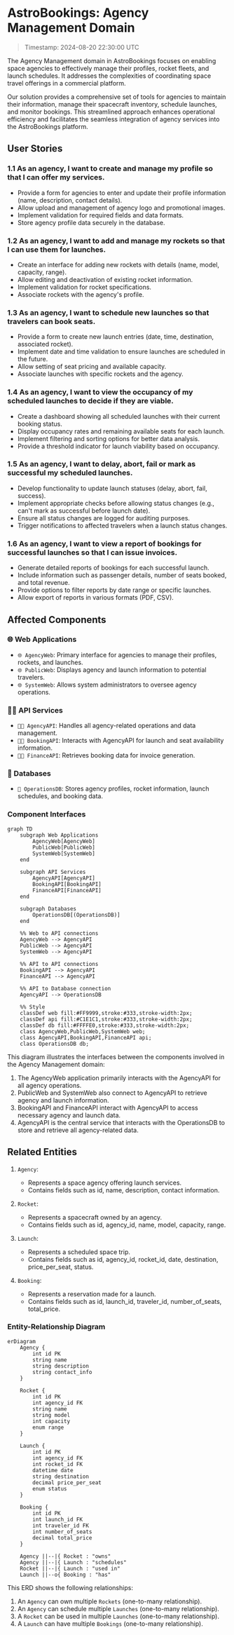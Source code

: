 # AstroBookings: Agency Management Domain

> Timestamp: 2024-08-20 22:30:00 UTC

The Agency Management domain in AstroBookings focuses on enabling space agencies to effectively manage their profiles, rocket fleets, and launch schedules. It addresses the complexities of coordinating space travel offerings in a commercial platform.

Our solution provides a comprehensive set of tools for agencies to maintain their information, manage their spacecraft inventory, schedule launches, and monitor bookings. This streamlined approach enhances operational efficiency and facilitates the seamless integration of agency services into the AstroBookings platform.

## User Stories

### 1.1 As an agency, I want to create and manage my profile so that I can offer my services.

- Provide a form for agencies to enter and update their profile information (name, description, contact details).
- Allow upload and management of agency logo and promotional images.
- Implement validation for required fields and data formats.
- Store agency profile data securely in the database.

### 1.2 As an agency, I want to add and manage my rockets so that I can use them for launches.

- Create an interface for adding new rockets with details (name, model, capacity, range).
- Allow editing and deactivation of existing rocket information.
- Implement validation for rocket specifications.
- Associate rockets with the agency's profile.

### 1.3 As an agency, I want to schedule new launches so that travelers can book seats.

- Provide a form to create new launch entries (date, time, destination, associated rocket).
- Implement date and time validation to ensure launches are scheduled in the future.
- Allow setting of seat pricing and available capacity.
- Associate launches with specific rockets and the agency.

### 1.4 As an agency, I want to view the occupancy of my scheduled launches to decide if they are viable.

- Create a dashboard showing all scheduled launches with their current booking status.
- Display occupancy rates and remaining available seats for each launch.
- Implement filtering and sorting options for better data analysis.
- Provide a threshold indicator for launch viability based on occupancy.

### 1.5 As an agency, I want to delay, abort, fail or mark as successful my scheduled launches.

- Develop functionality to update launch statuses (delay, abort, fail, success).
- Implement appropriate checks before allowing status changes (e.g., can't mark as successful before launch date).
- Ensure all status changes are logged for auditing purposes.
- Trigger notifications to affected travelers when a launch status changes.

### 1.6 As an agency, I want to view a report of bookings for successful launches so that I can issue invoices.

- Generate detailed reports of bookings for each successful launch.
- Include information such as passenger details, number of seats booked, and total revenue.
- Provide options to filter reports by date range or specific launches.
- Allow export of reports in various formats (PDF, CSV).

## Affected Components

### 🌐 Web Applications

- `🌐 AgencyWeb`: Primary interface for agencies to manage their profiles, rockets, and launches.
- `🌐 PublicWeb`: Displays agency and launch information to potential travelers.
- `🌐 SystemWeb`: Allows system administrators to oversee agency operations.

### 🧑‍💼 API Services

- `🧑‍💼 AgencyAPI`: Handles all agency-related operations and data management.
- `🧑‍💼 BookingAPI`: Interacts with AgencyAPI for launch and seat availability information.
- `🧑‍💼 FinanceAPI`: Retrieves booking data for invoice generation.

### 📇 Databases

- `📇 OperationsDB`: Stores agency profiles, rocket information, launch schedules, and booking data.

### Component Interfaces

```mermaid
graph TD
    subgraph Web Applications
        AgencyWeb[AgencyWeb]
        PublicWeb[PublicWeb]
        SystemWeb[SystemWeb]
    end

    subgraph API Services
        AgencyAPI[AgencyAPI]
        BookingAPI[BookingAPI]
        FinanceAPI[FinanceAPI]
    end

    subgraph Databases
        OperationsDB[(OperationsDB)]
    end

    %% Web to API connections
    AgencyWeb --> AgencyAPI
    PublicWeb --> AgencyAPI
    SystemWeb --> AgencyAPI

    %% API to API connections
    BookingAPI --> AgencyAPI
    FinanceAPI --> AgencyAPI

    %% API to Database connection
    AgencyAPI --> OperationsDB

    %% Style
    classDef web fill:#FF9999,stroke:#333,stroke-width:2px;
    classDef api fill:#C1E1C1,stroke:#333,stroke-width:2px;
    classDef db fill:#FFFFE0,stroke:#333,stroke-width:2px;
    class AgencyWeb,PublicWeb,SystemWeb web;
    class AgencyAPI,BookingAPI,FinanceAPI api;
    class OperationsDB db;
```

This diagram illustrates the interfaces between the components involved in the Agency Management domain:

1. The AgencyWeb application primarily interacts with the AgencyAPI for all agency operations.
2. PublicWeb and SystemWeb also connect to AgencyAPI to retrieve agency and launch information.
3. BookingAPI and FinanceAPI interact with AgencyAPI to access necessary agency and launch data.
4. AgencyAPI is the central service that interacts with the OperationsDB to store and retrieve all agency-related data.

## Related Entities

1. `Agency`:

   - Represents a space agency offering launch services.
   - Contains fields such as id, name, description, contact information.

2. `Rocket`:

   - Represents a spacecraft owned by an agency.
   - Contains fields such as id, agency_id, name, model, capacity, range.

3. `Launch`:

   - Represents a scheduled space trip.
   - Contains fields such as id, agency_id, rocket_id, date, destination, price_per_seat, status.

4. `Booking`:
   - Represents a reservation made for a launch.
   - Contains fields such as id, launch_id, traveler_id, number_of_seats, total_price.

### Entity-Relationship Diagram

```mermaid
erDiagram
    Agency {
        int id PK
        string name
        string description
        string contact_info
    }

    Rocket {
        int id PK
        int agency_id FK
        string name
        string model
        int capacity
        enum range
    }

    Launch {
        int id PK
        int agency_id FK
        int rocket_id FK
        datetime date
        string destination
        decimal price_per_seat
        enum status
    }

    Booking {
        int id PK
        int launch_id FK
        int traveler_id FK
        int number_of_seats
        decimal total_price
    }

    Agency ||--|{ Rocket : "owns"
    Agency ||--|{ Launch : "schedules"
    Rocket ||--|{ Launch : "used in"
    Launch ||--o{ Booking : "has"
```

This ERD shows the following relationships:

1. An `Agency` can own multiple `Rockets` (one-to-many relationship).
2. An `Agency` can schedule multiple `Launches` (one-to-many relationship).
3. A `Rocket` can be used in multiple `Launches` (one-to-many relationship).
4. A `Launch` can have multiple `Bookings` (one-to-many relationship).
